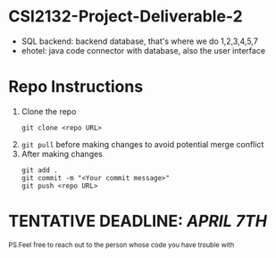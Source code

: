 # CSI2132-Project-Deliverable-2
- SQL backend: backend database, that's where we do 1,2,3,4,5,7
- ehotel: java code connector with database, also the user interface
# Repo Instructions
1. Clone the repo
   ```
   git clone <repo URL>
   ```
2. ```git pull``` 
   before making changes to avoid potential merge conflict
3. After making changes
   ```
   git add .
   git commit -m "<Your commit message>"
   git push <repo URL>
   ```


# TENTATIVE DEADLINE: ***APRIL 7TH***

<sub> PS.Feel free to reach out to the person whose code you have trouble with</sub>
